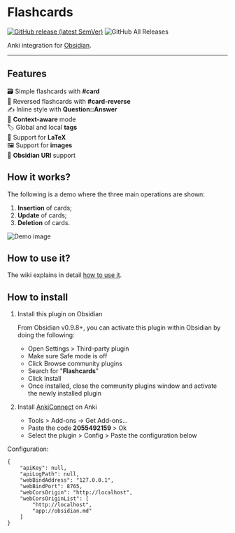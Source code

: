 # Flashcards

[![GitHub release (latest SemVer)](https://img.shields.io/github/v/release/reuseman/flashcards-obsidian?style=for-the-badge&sort=semver)](https://github.com/reuseman/flashcards-obsidian/releases/latest)
![GitHub All Releases](https://img.shields.io/github/downloads/reuseman/flashcards-obsidian/total?style=for-the-badge)

Anki integration for [Obsidian](https://obsidian.md/).

---

## Features

🗃️ Simple flashcards with **#card**  
🎴 Reversed flashcards with **#card-reverse**  
✍️ Inline style with **Question::Answer**  
🧠 **Context-aware** mode  
🏷️ Global and local **tags**  
🔢 Support for **LaTeX**  
🖼️ Support for **images**  
🔗 **Obsidian URI** support

## How it works?

The following is a demo where the three main operations are shown:

1. **Insertion** of cards;
2. **Update** of cards;
3. **Deletion** of cards.

![Demo image](docs/demo.gif)

## How to use it?

The wiki explains in detail [how to use it](https://github.com/reuseman/flashcards-obsidian/wiki).

## How to install

1. Install this plugin on Obsidian

   From Obsidian v0.9.8+, you can activate this plugin within Obsidian by doing the following:

   - Open Settings > Third-party plugin
   - Make sure Safe mode is off
   - Click Browse community plugins
   - Search for "**Flashcards**"
   - Click Install
   - Once installed, close the community plugins window and activate the newly installed plugin

2. Install [AnkiConnect](https://ankiweb.net/shared/info/2055492159) on Anki
   - Tools > Add-ons -> Get Add-ons...
   - Paste the code **2055492159** > Ok
   - Select the plugin > Config > Paste the configuration below

Configuration:

    {
        "apiKey": null,
        "apiLogPath": null,
        "webBindAddress": "127.0.0.1",
        "webBindPort": 8765,
        "webCorsOrigin": "http://localhost",
        "webCorsOriginList": [
            "http://localhost",
            "app://obsidian.md"
        ]
    }
